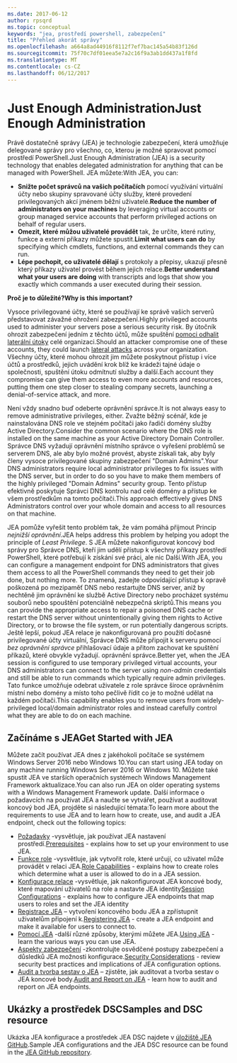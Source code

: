 ```yaml
---
ms.date: 2017-06-12
author: rpsqrd
ms.topic: conceptual
keywords: "jea, prostředí powershell, zabezpečení"
title: "Přehled akorát správy"
ms.openlocfilehash: a664a8ad44916f8112f7ef7bac145a54b83f126d
ms.sourcegitcommit: 75f70c7df01eea5e7a2c16f9a3ab1dd437a1f8fd
ms.translationtype: MT
ms.contentlocale: cs-CZ
ms.lasthandoff: 06/12/2017
---
```

# <a name="just-enough-administration"></a><span data-ttu-id="3a3d0-103">Just Enough Administration</span><span class="sxs-lookup"><span data-stu-id="3a3d0-103">Just Enough Administration</span></span>

<span data-ttu-id="3a3d0-104">Právě dostatečně správy (JEA) je technologie zabezpečení, která umožňuje delegované správy pro všechno, co, kterou je možné spravovat pomocí prostředí PowerShell.</span><span class="sxs-lookup"><span data-stu-id="3a3d0-104">Just Enough Administration (JEA) is a security technology that enables delegated administration for anything that can be managed with PowerShell.</span></span>
<span data-ttu-id="3a3d0-105">JEA můžete:</span><span class="sxs-lookup"><span data-stu-id="3a3d0-105">With JEA, you can:</span></span>

- <span data-ttu-id="3a3d0-106">**Snižte počet správců na vašich počítačích** pomocí využívání virtuální účty nebo skupiny spravované účty služby, které provedení privilegovaných akcí jménem běžní uživatelé.</span><span class="sxs-lookup"><span data-stu-id="3a3d0-106">**Reduce the number of administrators on your machines** by leveraging virtual accounts or group managed service accounts that perform privileged actions on behalf of regular users.</span></span>
- <span data-ttu-id="3a3d0-107">**Omezit, které můžou uživatelé provádět** tak, že určíte, které rutiny, funkce a externí příkazy můžete spustit.</span><span class="sxs-lookup"><span data-stu-id="3a3d0-107">**Limit what users can do** by specifying which cmdlets, functions, and external commands they can run.</span></span>
- <span data-ttu-id="3a3d0-108">**Lépe pochopit, co uživatelé dělají** s protokoly a přepisy, ukazují přesně který příkazy uživatel provést během jejich relace.</span><span class="sxs-lookup"><span data-stu-id="3a3d0-108">**Better understand what your users are doing** with transcripts and logs that show you exactly which commands a user executed during their session.</span></span>

<span data-ttu-id="3a3d0-109">**Proč je to důležité?**</span><span class="sxs-lookup"><span data-stu-id="3a3d0-109">**Why is this important?**</span></span>

<span data-ttu-id="3a3d0-110">Vysoce privilegované účty, které se používají ke správě vašich serverů představovat závažné ohrožení zabezpečení.</span><span class="sxs-lookup"><span data-stu-id="3a3d0-110">Highly privileged accounts used to administer your servers pose a serious security risk.</span></span>
<span data-ttu-id="3a3d0-111">By útočník ohrozit zabezpečení jedním z těchto účtů, může spuštění [pomoci odhalit laterální útoky](http://aka.ms/pth) celé organizaci.</span><span class="sxs-lookup"><span data-stu-id="3a3d0-111">Should an attacker compromise one of these accounts, they could launch [lateral attacks](http://aka.ms/pth) across your organization.</span></span>
<span data-ttu-id="3a3d0-112">Všechny účty, které mohou ohrozit jim můžete poskytnout přístup i více účtů a prostředků, jejich uvádění krok blíž ke krádeži tajné údaje o společnosti, spuštění útoku odmítnutí služby a další.</span><span class="sxs-lookup"><span data-stu-id="3a3d0-112">Each account they compromise can give them access to even more accounts and resources, putting them one step closer to stealing company secrets, launching a denial-of-service attack, and more.</span></span>

<span data-ttu-id="3a3d0-113">Není vždy snadno buď odeberte oprávnění správce.</span><span class="sxs-lookup"><span data-stu-id="3a3d0-113">It is not always easy to remove administrative privileges, either.</span></span>
<span data-ttu-id="3a3d0-114">Zvažte běžný scénář, kde je nainstalována DNS role ve stejném počítači jako řadiči domény služby Active Directory.</span><span class="sxs-lookup"><span data-stu-id="3a3d0-114">Consider the common scenario where the DNS role is installed on the same machine as your Active Directory Domain Controller.</span></span>
<span data-ttu-id="3a3d0-115">Správce DNS vyžadují oprávnění místního správce o vyřešení problémů se serverem DNS, ale aby bylo možné provést, abyste získali tak, aby byly členy vysoce privilegované skupiny zabezpečení "Domain Admins".</span><span class="sxs-lookup"><span data-stu-id="3a3d0-115">Your DNS administrators require local administrator privileges to fix issues with the DNS server, but in order to do so you have to make them members of the highly privileged "Domain Admins" security group.</span></span>
<span data-ttu-id="3a3d0-116">Tento přístup efektivně poskytuje Správci DNS kontrolu nad celé domény a přístup ke všem prostředkům na tomto počítači.</span><span class="sxs-lookup"><span data-stu-id="3a3d0-116">This approach effectively gives DNS Administrators control over your whole domain and access to all resources on that machine.</span></span>

<span data-ttu-id="3a3d0-117">JEA pomůže vyřešit tento problém tak, že vám pomáhá přijmout Princip *nejnižší oprávnění*.</span><span class="sxs-lookup"><span data-stu-id="3a3d0-117">JEA helps address this problem by helping you adopt the principle of *Least Privilege*.</span></span>
<span data-ttu-id="3a3d0-118">S JEA můžete nakonfigurovat koncový bod správy pro Správce DNS, kteří jim udělí přístup k všechny příkazy prostředí PowerShell, které potřebují k získání své práci, ale nic Další.</span><span class="sxs-lookup"><span data-stu-id="3a3d0-118">With JEA, you can configure a management endpoint for DNS administrators that gives them access to all the PowerShell commands they need to get their job done, but nothing more.</span></span>
<span data-ttu-id="3a3d0-119">To znamená, zadejte odpovídající přístup k opravě poškozená po mezipaměť DNS nebo restartujte DNS server, aniž by nechtěně jim oprávnění ke službě Active Directory nebo procházet systému souborů nebo spouštění potenciálně nebezpečná skriptů.</span><span class="sxs-lookup"><span data-stu-id="3a3d0-119">This means you can provide the appropriate access to repair a poisoned DNS cache or restart the DNS server without unintentionally giving them rights to Active Directory, or to browse the file system, or run potentially dangerous scripts.</span></span>
<span data-ttu-id="3a3d0-120">Ještě lepší, pokud JEA relace je nakonfigurovaná pro použití dočasné privilegované účty virtuální, Správce DNS může připojit k serveru pomocí *bez oprávnění správce* přihlašovací údaje a přitom zachovat ke spuštění příkazů, které obvykle vyžadují. oprávnění správce.</span><span class="sxs-lookup"><span data-stu-id="3a3d0-120">Better yet, when the JEA session is configured to use temporary privileged virtual accounts, your DNS administrators can connect to the server using *non-admin* credentials and still be able to run commands which typically require admin privileges.</span></span>
<span data-ttu-id="3a3d0-121">Tato funkce umožňuje odebrat uživatele z role správce široce oprávněním místní nebo domény a místo toho pečlivě řídit co je to možné udělat na každém počítači.</span><span class="sxs-lookup"><span data-stu-id="3a3d0-121">This capability enables you to remove users from widely-privileged local/domain administrator roles and instead carefully control what they are able to do on each machine.</span></span>

## <a name="get-started-with-jea"></a><span data-ttu-id="3a3d0-122">Začínáme s JEA</span><span class="sxs-lookup"><span data-stu-id="3a3d0-122">Get Started with JEA</span></span>

<span data-ttu-id="3a3d0-123">Můžete začít používat JEA dnes z jakéhokoli počítače se systémem Windows Server 2016 nebo Windows 10.</span><span class="sxs-lookup"><span data-stu-id="3a3d0-123">You can start using JEA today on any machine running Windows Server 2016 or Windows 10.</span></span>
<span data-ttu-id="3a3d0-124">Můžete také spustit JEA ve starších operačních systémech Windows Management Framework aktualizace.</span><span class="sxs-lookup"><span data-stu-id="3a3d0-124">You can also run JEA on older operating systems with a Windows Management Framework update.</span></span>
<span data-ttu-id="3a3d0-125">Další informace o požadavcích na používat JEA a naučte se vytvářet, používat a auditovat koncový bod JEA, projděte si následující témata:</span><span class="sxs-lookup"><span data-stu-id="3a3d0-125">To learn more about the requirements to use JEA and to learn how to create, use, and audit a JEA endpoint, check out the following topics:</span></span>

- <span data-ttu-id="3a3d0-126">[Požadavky](prerequisites.md) -vysvětluje, jak používat JEA nastavení prostředí.</span><span class="sxs-lookup"><span data-stu-id="3a3d0-126">[Prerequisites](prerequisites.md) - explains how to set up your environment to use JEA.</span></span>
- <span data-ttu-id="3a3d0-127">[Funkce role](role-capabilities.md) -vysvětluje, jak vytvořit role, které určují, co uživatel může provádět v relaci JEA.</span><span class="sxs-lookup"><span data-stu-id="3a3d0-127">[Role Capabilities](role-capabilities.md) - explains how to create roles which determine what a user is allowed to do in a JEA session.</span></span>
- <span data-ttu-id="3a3d0-128">[Konfigurace relace](session-configurations.md) -vysvětluje, jak nakonfigurovat JEA koncové body, které mapování uživatelů na role a nastavte JEA identity</span><span class="sxs-lookup"><span data-stu-id="3a3d0-128">[Session Configurations](session-configurations.md) - explains how to configure JEA endpoints that map users to roles and set the JEA identity</span></span>
- <span data-ttu-id="3a3d0-129">[Registrace JEA](register-jea.md) – vytvoření koncového bodu JEA a zpřístupnit uživatelům připojení k.</span><span class="sxs-lookup"><span data-stu-id="3a3d0-129">[Registering JEA](register-jea.md) - create a JEA endpoint and make it available for users to connect to.</span></span>
- <span data-ttu-id="3a3d0-130">[Pomocí JEA](using-jea.md) -další různé způsoby, kterými můžete JEA.</span><span class="sxs-lookup"><span data-stu-id="3a3d0-130">[Using JEA](using-jea.md) - learn the various ways you can use JEA.</span></span>
- <span data-ttu-id="3a3d0-131">[Aspekty zabezpečení](security-considerations.md) -zkontrolujte osvědčené postupy zabezpečení a důsledků JEA možnosti konfigurace.</span><span class="sxs-lookup"><span data-stu-id="3a3d0-131">[Security Considerations](security-considerations.md) - review security best practices and implications of JEA configuration options.</span></span>
- <span data-ttu-id="3a3d0-132">[Audit a tvorba sestav o JEA](audit-and-report.md) – zjistěte, jak auditovat a tvorba sestav o JEA koncové body.</span><span class="sxs-lookup"><span data-stu-id="3a3d0-132">[Audit and Report on JEA](audit-and-report.md) - learn how to audit and report on JEA endpoints.</span></span>

## <a name="samples-and-dsc-resource"></a><span data-ttu-id="3a3d0-133">Ukázky a prostředek DSC</span><span class="sxs-lookup"><span data-stu-id="3a3d0-133">Samples and DSC resource</span></span>

<span data-ttu-id="3a3d0-134">Ukázka JEA konfigurace a prostředek JEA DSC najdete v [úložiště JEA GitHub](https://github.com/PowerShell/JEA).</span><span class="sxs-lookup"><span data-stu-id="3a3d0-134">Sample JEA configurations and the JEA DSC resource can be found in the [JEA GitHub repository](https://github.com/PowerShell/JEA).</span></span>

